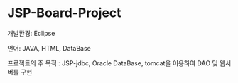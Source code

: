 # JSP-Board-Project

개발환경: Eclipse

언어: JAVA, HTML, DataBase

프로젝트의 주 목적 : JSP-jdbc, Oracle DataBase, tomcat을 이용하여 DAO 및 웹서버를 구현

